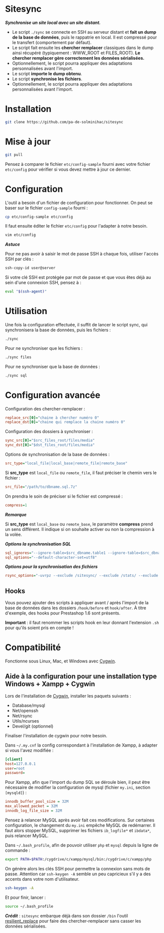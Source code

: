 Sitesync
===

***Synchronise un site local avec un site distant.***

* Le script ```./sync``` se connecte en SSH au serveur distant et **fait un dump de la base de données**, puis le rappatrie en local. Il est compressé pour le transfert (comportement par défaut).
* Le script fait ensuite les **chercher remplacer** classiques dans le dump ainsi récupéré (typiquement : WWW_ROOT et FILES_ROOT). **Le chercher remplacer gère correctement les données sérialisées.**
* Optionnellement, le script pourra appliquer des adaptations personnalisées avant l'import.
* Le script **importe le dump obtenu**.
* Le script **synchronise les fichiers**.
* Optionnellement, le script pourra appliquer des adaptations personnalisées avant l'import.

Installation
===

```bash
git clone https://github.com/pa-de-solminihac/sitesync
```

Mise à jour
===

```bash
git pull
```

Pensez à comparer le fichier `etc/config-sample` fourni avec votre fichier `etc/config` pour vérifier si vous devez mettre à jour ce dernier.

Configuration
===

L'outil a besoin d'un fichier de configuration pour fonctionner. On peut se baser sur le fichier `config-sample` fourni :
```bash
cp etc/config-sample etc/config
```

Il faut ensuite éditer le fichier `etc/config` pour l'adapter à notre besoin.

```bash
vim etc/config
```

***Astuce***

Pour ne pas avoir à saisir le mot de passe SSH à chaque fois, utiliser l'accès SSH par clés :

```bash
ssh-copy-id user@server
```

Si votre clé SSH est protégée par mot de passe et que vous êtes déjà au sein d'une connexion SSH, pensez à :

```bash
eval "$(ssh-agent)"
```

Utilisation
===

Une fois la configuration effectuée, il suffit de lancer le script sync, qui synchronisera la base de données, puis les fichiers :

```bash
./sync
```

Pour ne synchroniser que les fichiers :

```bash
./sync files
```

Pour ne synchroniser que la base de données :
```bash
./sync sql
```

Configuration avancée
===

Configuration des chercher-remplacer : 
```ini
replace_src[0]="chaine à chercher numéro 0"
replace_dst[0]="chaine qui remplace la chaine numéro 0"
```

Configuration des dossiers à synchroniser :
```ini
sync_src[0]="$src_files_root/files/media"
sync_dst[0]="$dst_files_root/files/media"
```

Options de synchronisation de la base de données :
```ini
src_type="local_file|local_base|remote_file|remote_base"
```

Si __src_type__ est `local_file` ou `remote_file`, il faut préciser le chemin vers le fichier :
```ini
src_file="/path/to/dbname.sql.7z"
```

On prendra le soin de préciser si le fichier est compressé :
```ini
compress=1
```

***Remarque***

Si __src_type__ est `local_base` ou `remote_base`, le paramètre __compress__ prend un sens différent. Il indique si on souhaite activer ou non la compression à la volée.

***Options la synchronisation SQL***

```ini
sql_ignores="--ignore-table=$src_dbname.table1 --ignore-table=$src_dbname.table2 "
sql_options="--default-character-set=utf8"
```

***Options pour la synchronisation des fichiers***

```ini
rsync_options="-uvrpz --exclude /sitesync/ --exclude /stats/ --exclude .git/ --exclude .svn/ --exclude .cvs/ "
```

Hooks
---

Vous pouvez ajouter des scripts à appliquer avant / après l'import de la base de données dans les dossiers `/hook/before` et `hook/after`. À titre d'exemple, des hooks pour Prestashop 1.6 sont présents. 

__Important__ : il faut renommer les scripts hook en leur donnant l'extension `.sh` pour qu'ils soient pris en compte !

Compatibilité
===

Fonctionne sous Linux, Mac, et Windows avec [Cygwin](http://cygwin.com/install.html).

Aide à la configuration pour une installation type Windows + Xampp + Cygwin
---

Lors de l'installation de [Cygwin](http://cygwin.com/install.html), installer les paquets suivants : 
- Database/mysql
- Net/openssh
- Net/rsync
- Utils/ncurses
- Devel/git (optionnel)

Finaliser l'installation de cygwin pour notre besoin.

Dans `~/.my.cnf` la config correspondant à l'installation de Xampp, à adapter si vous l'avez modifiée :
```ini
[client]
host=127.0.0.1
user=root
password=
```

Pour Xampp, afin que l'import du dump SQL se déroule bien, il peut être nécessaire de modifier la configuration de mysql (fichier `my.ini`, section `[mysqld]`) : 
```ini
innodb_buffer_pool_size = 32M
max_allowed_packet = 32M
innodb_log_file_size = 32M
```
Pensez à relancer MySQL après avoir fait ces modifications. Sur certaines configuration, le changement du `my.ini` empêche MySQL de redémarrer. Il faut alors stopper MySQL, supprimer les fichiers `ib_logfile*` et `ibdata*`, puis relancer MySQL.

Dans `~/.bash_profile`, afin de pouvoir utiliser `php` et `mysql` depuis la ligne de commande : 
```bash
export PATH=$PATH:/cygdrive/c/xampp/mysql/bin:/cygdrive/c/xampp/php
```

On génère alors les clés SSH pour permettre la connexion sans mots de passe. Attention car `ssh-keygen -A` semble un peu capricieux s'il y a des accents dans votre nom d'utilisateur.

```bash
ssh-keygen -A
```

Et pour finir, lancer :

```bash
source ~/.bash_profile
```
 

***Crédit*** : `sitesync` embarque déjà dans son dossier ```/bin``` l'outil [resilient_replace](https://github.com/pa-de-solminihac/resilient_replace) pour faire des chercher-remplacer sans casser les données sérialisées.
